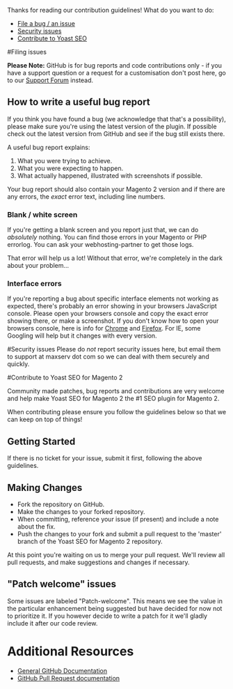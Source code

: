Thanks for reading our contribution guidelines! What do you want to do:

* [File a bug / an issue](#filing-issue)
* [Security issues](#security)
* [Contribute to Yoast SEO](#contribute)

<a name="filing-issue"></a>
#Filing issues

__Please Note:__ GitHub is for bug reports and code contributions only - if you have a support question or a request for a customisation don't post here, go to our [Support Forum](http://support.maxserv.com) instead.

## How to write a useful bug report
If you think you have found a bug (we acknowledge that that's a possibility), please make sure you're using the latest version of the plugin. If possible check out the latest version from GitHub and see if the bug still exists there.

A useful bug report explains:

1. What you were trying to achieve.
2. What you were expecting to happen.
3. What actually happened, illustrated with screenshots if possible.

Your bug report should also contain your Magento 2 version and if there are any errors, the _exact_ error text, including line numbers.

### Blank / white screen
If you're getting a blank screen and you report just that, we can do _absolutely_ nothing. You can find those errors in your Magento or PHP errorlog. You can ask your webhosting-partner to get those logs.

That error will help us a lot! Without that error, we're completely in the dark about your problem...

### Interface errors
If you're reporting a bug about specific interface elements not working as expected, there's probably an error showing in your browsers JavaScript console. Please open your browsers console and copy the exact error showing there, or make a screenshot. If you don't know how to open your browsers console, here is info for [Chrome](https://developer.chrome.com/devtools/docs/console) and [Firefox](https://developer.mozilla.org/en/docs/Tools/Web_Console). For IE, some Googling will help but it changes with every version.

<a name="security"></a>
#Security issues
Please do _not_ report security issues here, but email them to support at maxserv dot com so we can deal with them securely and quickly.

<a name="contribute"></a>
#Contribute to Yoast SEO for Magento 2

Community made patches, bug reports and contributions are very welcome and help make Yoast SEO for Magento 2 the #1 SEO plugin for Magento 2.

When contributing please ensure you follow the guidelines below so that we can keep on top of things!

## Getting Started

If there is no ticket for your issue, submit it first, following the above guidelines.

## Making Changes

* Fork the repository on GitHub.
* Make the changes to your forked repository.
* When committing, reference your issue (if present) and include a note about the fix.
* Push the changes to your fork and submit a pull request to the 'master' branch of the Yoast SEO for Magento 2 repository.

At this point you're waiting on us to merge your pull request. We'll review all pull requests, and make suggestions and changes if necessary.

<a name="patch-welcome"></a>
## "Patch welcome" issues

Some issues are labeled "Patch-welcome". This means we see the value in the particular enhancement being suggested but have decided for now not to prioritize it. If you however decide to write a patch for it we'll gladly include it after our code review.

# Additional Resources
* [General GitHub Documentation](http://help.github.com/)
* [GitHub Pull Request documentation](http://help.github.com/send-pull-requests/)
